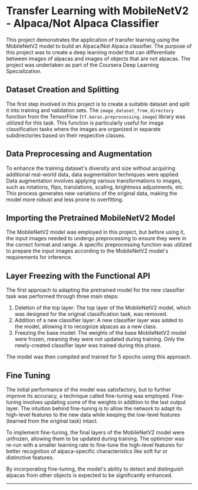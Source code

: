 # Transfer Learning with MobileNetV2 - Alpaca/Not Alpaca Classifier

This project demonstrates the application of transfer learning using the MobileNetV2 model to build an Alpaca/Not Alpaca classifier. The purpose of this project was to create a deep learning model that can differentiate between images of alpacas and images of objects that are not alpacas. The project was undertaken as part of the Coursera Deep Learning Specialization.

## Dataset Creation and Splitting

The first step involved in this project is to create a suitable dataset and split it into training and validation sets. The `image_dataset_from_directory` function from the TensorFlow (`tf.keras.preprocessing.image`) library was utilized for this task. This function is particularly useful for image classification tasks where the images are organized in separate subdirectories based on their respective classes.

## Data Preprocessing and Augmentation

To enhance the training dataset's diversity and size without acquiring additional real-world data, data augmentation techniques were applied. Data augmentation involves applying various transformations to images, such as rotations, flips, translations, scaling, brightness adjustments, etc. This process generates new variations of the original data, making the model more robust and less prone to overfitting.

## Importing the Pretrained MobileNetV2 Model

The MobileNetV2 model was employed in this project, but before using it, the input images needed to undergo preprocessing to ensure they were in the correct format and range. A specific preprocessing function was utilized to prepare the input images according to the MobileNetV2 model's requirements for inference.

## Layer Freezing with the Functional API

The first approach to adapting the pretrained model for the new classifier task was performed through three main steps:

1. Deletion of the top layer: The top layer of the MobileNetV2 model, which was designed for the original classification task, was removed.
2. Addition of a new classifier layer: A new classifier layer was added to the model, allowing it to recognize alpacas as a new class.
3. Freezing the base model: The weights of the base MobileNetV2 model were frozen, meaning they were not updated during training. Only the newly-created classifier layer was trained during this phase.

The model was then compiled and trained for 5 epochs using this approach.

## Fine Tuning

The initial performance of the model was satisfactory, but to further improve its accuracy, a technique called fine-tuning was employed. Fine-tuning involves updating some of the weights in addition to the last output layer. The intuition behind fine-tuning is to allow the network to adapt its high-level features to the new data while keeping the low-level features (learned from the original task) intact.

To implement fine-tuning, the final layers of the MobileNetV2 model were unfrozen, allowing them to be updated during training. The optimizer was re-run with a smaller learning rate to fine-tune the high-level features for better recognition of alpaca-specific characteristics like soft fur or distinctive features.

By incorporating fine-tuning, the model's ability to detect and distinguish alpacas from other objects is expected to be significantly enhanced.

---

